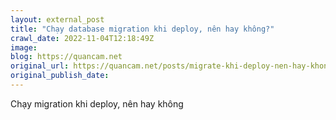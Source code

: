 ```yaml
---
layout: external_post
title: "Chạy database migration khi deploy, nên hay không?"
crawl_date: 2022-11-04T12:18:49Z
image: 
blog: https://quancam.net
original_url: https://quancam.net/posts/migrate-khi-deploy-nen-hay-khong
original_publish_date: 
---
```


Chạy migration khi deploy, nên hay không